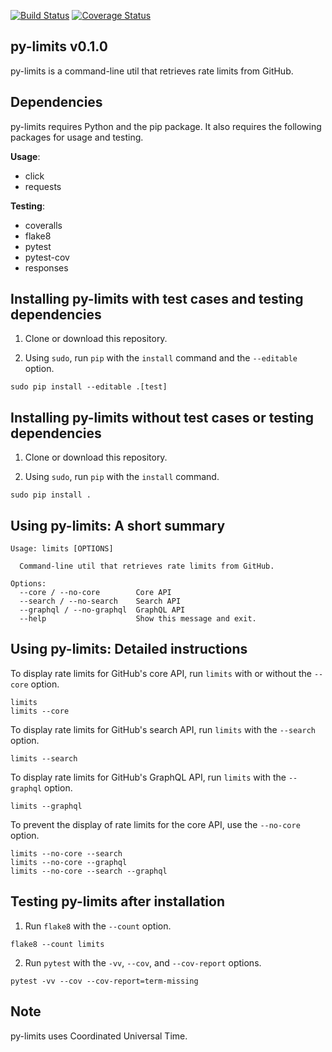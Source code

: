 [![Build Status](https://travis-ci.com/critical-path/py-limits.svg?branch=master)](https://travis-ci.com/critical-path/py-limits) [![Coverage Status](https://coveralls.io/repos/github/critical-path/py-limits/badge.svg)](https://coveralls.io/github/critical-path/py-limits) 

## py-limits v0.1.0

py-limits is a command-line util that retrieves rate limits from GitHub.


## Dependencies

py-limits requires Python and the pip package.  It also requires the following packages for usage and testing.

__Usage__:
- click
- requests

__Testing__:
- coveralls
- flake8
- pytest
- pytest-cov
- responses


## Installing py-limits with test cases and testing dependencies

1. Clone or download this repository.

2. Using `sudo`, run `pip` with the `install` command and the `--editable` option.

```
sudo pip install --editable .[test]
```


## Installing py-limits without test cases or testing dependencies

1. Clone or download this repository.

2. Using `sudo`, run `pip` with the `install` command.

```
sudo pip install .
```


## Using py-limits: A short summary


```
Usage: limits [OPTIONS]

  Command-line util that retrieves rate limits from GitHub.

Options:
  --core / --no-core        Core API
  --search / --no-search    Search API
  --graphql / --no-graphql  GraphQL API
  --help                    Show this message and exit.
```


## Using py-limits: Detailed instructions

To display rate limits for GitHub's core API, run `limits` with or without the `--core` option.

```
limits
limits --core
```

To display rate limits for GitHub's search API, run `limits` with the `--search` option.

```
limits --search
```

To display rate limits for GitHub's GraphQL API, run `limits` with the `--graphql` option.

```
limits --graphql
```

To prevent the display of rate limits for the core API, use the `--no-core` option.

```
limits --no-core --search
limits --no-core --graphql
limits --no-core --search --graphql
```


## Testing py-limits after installation

1. Run `flake8` with the `--count` option.

```
flake8 --count limits
```

2. Run `pytest` with the `-vv`, `--cov`, and `--cov-report` options.

```
pytest -vv --cov --cov-report=term-missing
```


## Note

py-limits uses Coordinated Universal Time.
